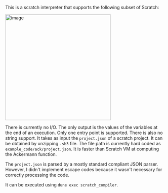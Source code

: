 This is a scratch interpreter that supports the following subset of Scratch:

<img width="333" alt="image" src="https://github.com/MichelBartels/scratch_compiler/assets/17650521/ebd35e1c-8885-4993-9b11-8eb09a335788">

There is currently no I/O. The only output is the values of the variables at the end of an execution. Only one entry point is supported. There is also no string support.
It takes as input the `project.json` of a scratch project. It can be obtained by unzipping `.sb3` file. The file path is currently hard coded as `example_code/ack/project.json`.
It is faster than Scratch VM at computing the Ackermann function.

The `project.json` is parsed by a mostly standard compliant JSON parser. However, I didn't implement escape codes because it wasn't necessary for correctly processing the code.

It can be executed using `dune exec scratch_compiler`.
